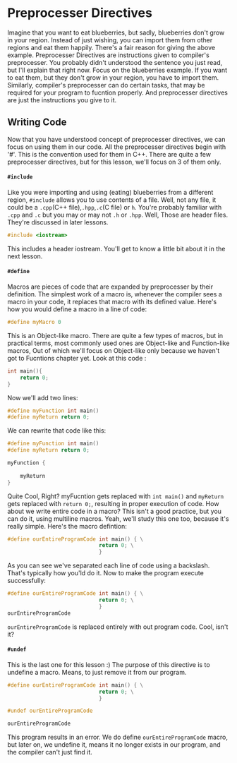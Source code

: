 # Preprocesser Directives 
Imagine that you want to eat blueberries, but sadly, blueberries don't grow in your region. Instead of just wishing, you can import them from other regions and eat them happily.
There's a fair reason for giving the above example.
Preprocesser Directives are instructions given to compiler's preprocesser. You probably didn't understood the sentence you just read, but I'll explain that right now.
Focus on the blueberries example. If you want to eat them, but they don't grow in your region, you have to import them. Similarly, compiler's preprocesser can do certain tasks, that may be required for your program to fucntion properly.
And preprocesser directives are just the instructions you give to it.
## Writing Code
Now that you have understood concept of preprocesser directives, we can focus on using them in our code.
All the preprocesser directives begin with '#'. This is the convention used for them in C++.
There are quite a few preprocesser directives, but for this lesson, we'll focus on 3 of them only.
#### `#include`
Like you were importing and using (eating) blueberries from a different region, `#include` allows you to use contents of a file. Well, not any file, it could be a `.cpp`(C++ file),`.hpp`,`.c`(C file) or `h`. You're probably familiar with `.cpp` and `.c` but you may or may not `.h` or `.hpp`. Well, Those are header files. They're discussed in later lessons.
```cpp
#include <iostream>
```
This includes a header iostream. You'll get to know a little bit about it in the next lesson.
#### `#define`
Macros are pieces of code that are expanded by preprocesser by their definition.
The simplest work of a macro is, whenever the compiler sees a macro in your code, it replaces that macro with its defined value.
Here's how you would define a macro in a line of code:
```cpp
#define myMacro 0
```
This is an Object-like macro.
There are quite a few types of macros, but in practical terms, most commonly used ones are Object-like and Function-like macros, Out of which we'll focus on Object-like only because we haven't got to Fucntions chapter yet.
Look at this code :
```cpp
int main(){
    return 0;
}
```
Now we'll add two lines:
```cpp
#define myFunction int main()
#define myReturn return 0;
```
We can rewrite that code like this:
```cpp
#define myFunction int main()
#define myReturn return 0;

myFunction {
    
    myReturn
}
```
Quite Cool, Right? myFucntion gets replaced with `int main()` and `myReturn` gets replaced with `return 0;`, resulting in proper execution of code.
How about we write entire code in a macro? This isn't a good practice, but you can do it, using multiline macros. Yeah, we'll study this one too, because it's really simple.
Here's the macro defintion:
```cpp
#define ourEntireProgramCode int main() { \
							 return 0; \
							 }
```
As you can see we've separated each line of code using a backslash. That's typically how you'ld do it.
Now to make the program execute successfully:
```cpp
#define ourEntireProgramCode int main() { \
							 return 0; \
							 }
ourEntireProgramCode
```
`ourEntireProgramCode` is replaced entirely with out program code. Cool, isn't it?
#### `#undef`
This is the last one for this lesson :)
The purpose of this directive is to undefine a macro. Means, to just remove it from our program.
```cpp
#define ourEntireProgramCode int main() { \
							 return 0; \
							 }

#undef ourEntireProgramCode

ourEntireProgramCode
```
This program results in an error. We do define `ourEntireProgramCode` macro, but later on, we undefine it, means it no longer exists in our program, and the compiler can't just find it.